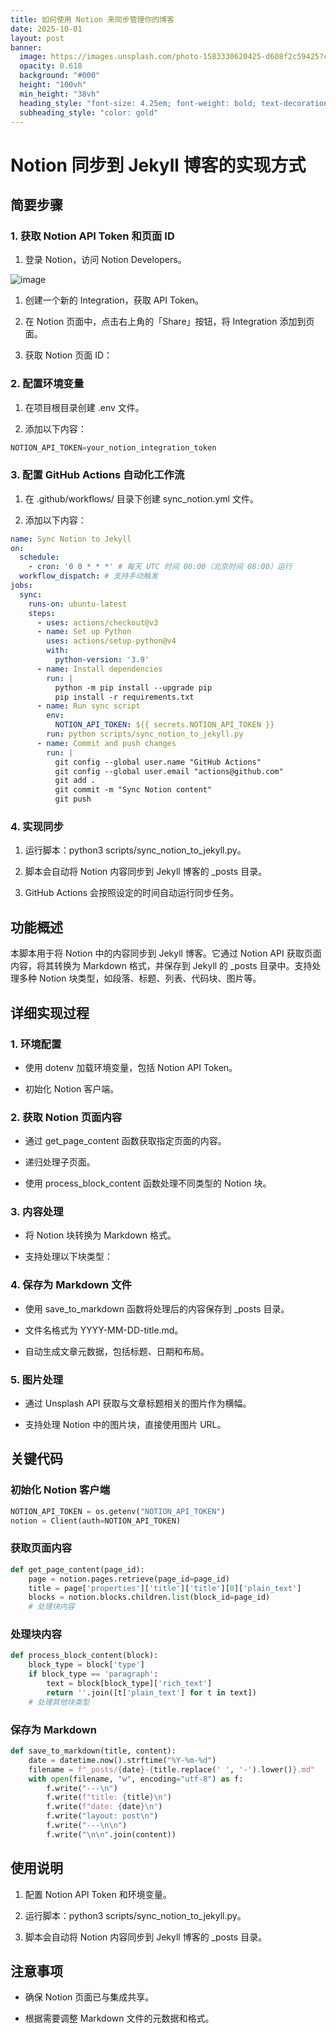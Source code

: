 ```yaml
---
title: 如何使用 Notion 来同步管理你的博客
date: 2025-10-01
layout: post
banner:
  image: https://images.unsplash.com/photo-1583330620425-d608f2c59425?crop=entropy&cs=tinysrgb&fit=max&fm=jpg&ixid=M3w2OTIwMzJ8MHwxfHJhbmRvbXx8fHx8fHx8fDE3NTkyODgzNDl8&ixlib=rb-4.1.0&q=80&w=1080
  opacity: 0.618
  background: "#000"
  height: "100vh"
  min_height: "38vh"
  heading_style: "font-size: 4.25em; font-weight: bold; text-decoration: underline"
  subheading_style: "color: gold"
---
```


# Notion 同步到 Jekyll 博客的实现方式

## 简要步骤

### 1. 获取 Notion API Token 和页面 ID

1. 登录 Notion，访问 Notion Developers。

![image](https://prod-files-secure.s3.us-west-2.amazonaws.com/a7a0cc5a-89b9-4cda-8686-1fba0ca52f40/d19c1afe-dea5-4312-9333-786b0ba83054/image.png?X-Amz-Algorithm=AWS4-HMAC-SHA256&X-Amz-Content-Sha256=UNSIGNED-PAYLOAD&X-Amz-Credential=ASIAZI2LB4663BE6QDVC%2F20251001%2Fus-west-2%2Fs3%2Faws4_request&X-Amz-Date=20251001T031228Z&X-Amz-Expires=3600&X-Amz-Security-Token=IQoJb3JpZ2luX2VjEHIaCXVzLXdlc3QtMiJHMEUCIQDM5NtxGJmN%2BnQkEgmCPixspA7sC3Q74leC38a9nv9ASAIgZeLwp9aItYLL3etv38Qbg4wcSQUSDZ%2FXwbJvo5GvcDYqiAQI%2B%2F%2F%2F%2F%2F%2F%2F%2F%2F%2F%2FARAAGgw2Mzc0MjMxODM4MDUiDLIJtMUXYaQe9Q4dESrcA2XAK3SJwDvFvT7D3tQQ2z%2BmuMbLj1HxBF%2BmGIsJMUdpDL0wFFEePqc9gXCwKZbUFaa7UluKonYn59UiaPpG9Td7M57%2B3FGQqsji%2FPhoiRoGU4n8npWu6Sl27PsC2sVPnQBFnCldJytvz2NQzDgtjrukWCLD8ViFZlrjK2wUoDVmQ2KaNBqPAWwiY0HWD9eDNomtFMOAVMosR1S5xmzUIvaFvfDrguA%2BkWpOzwNPOsz5NVc%2BAa4pTMqWWhXB0%2BZg7bcccuN7YwZf2m9SsQw63%2BiEFX7l0ZK5GECIIQITArj4RZpjn2isIHo9MfyYC%2FS5NIxw6YrvsK1bvp0fjYNSgmtUbvC8%2Brd5VCBlZ6%2BtdHrUQZqvp7Oxp4mgu4cKpmxNbuwM21CSYtQ%2FrYERa1bNGCxUoi6jUnIBQjoffp84BrlArdhxd3pHB%2FFjxPC2UWr1lYFQgS07LE6UaikXFyxcJ%2BcrFmESvq7kKMTf8lU8fJnI6n2fDA5cl9A2fL3Bn23aHZ%2BfzuNr0ZUv5P0tCCUX7iMW4Y5%2BxcE3D2l8TlsKbMW8oUaJCxLM3hmMuiOafgZ9hIFDfc4aWeFRLDGrMeof3c2rY4JqLbxaCdYEoNhwOIR5ZJIGAA%2BoyZpLLtQsMO2I8sYGOqUB022Tz9nrWrg5kTqzr78ZvtcS8Z0Qc%2BTLqkrFygfnKElP6QdtoaHRbxgSGOdNKmUIHv2KD50kFyg7m8JnXXKK%2BrWXpPDvY2ZhiVdKu4PBl4NlBCKCiT9OOzH10XlyY5JDHC%2BDoLVt%2B9DAwWSLAg9V0kg7eu33UOowTa5Qn1O7CpJ9ckng1s8lD%2FO8j%2FuHTbOron5OCtz7xfXB9TaNkzCNlVxxniLa&X-Amz-Signature=9fc2f63e7e5227249ec237b5f6134e32e3102c079f7f39af828147da35fa4dff&X-Amz-SignedHeaders=host&x-amz-checksum-mode=ENABLED&x-id=GetObject)

1. 创建一个新的 Integration，获取 API Token。

1. 在 Notion 页面中，点击右上角的「Share」按钮，将 Integration 添加到页面。

1. 获取 Notion 页面 ID：


### 2. 配置环境变量

1. 在项目根目录创建 .env 文件。

1. 添加以下内容：

```javascript
NOTION_API_TOKEN=your_notion_integration_token
```

### 3. 配置 GitHub Actions 自动化工作流

1. 在 .github/workflows/ 目录下创建 sync_notion.yml 文件。

1. 添加以下内容：

```yaml
name: Sync Notion to Jekyll
on:
  schedule:
    - cron: '0 0 * * *' # 每天 UTC 时间 00:00（北京时间 08:00）运行
  workflow_dispatch: # 支持手动触发
jobs:
  sync:
    runs-on: ubuntu-latest
    steps:
      - uses: actions/checkout@v3
      - name: Set up Python
        uses: actions/setup-python@v4
        with:
          python-version: '3.9'
      - name: Install dependencies
        run: |
          python -m pip install --upgrade pip
          pip install -r requirements.txt
      - name: Run sync script
        env:
          NOTION_API_TOKEN: ${{ secrets.NOTION_API_TOKEN }}
        run: python scripts/sync_notion_to_jekyll.py
      - name: Commit and push changes
        run: |
          git config --global user.name "GitHub Actions"
          git config --global user.email "actions@github.com"
          git add .
          git commit -m "Sync Notion content"
          git push
```

### 4. 实现同步

1. 运行脚本：python3 scripts/sync_notion_to_jekyll.py。

1. 脚本会自动将 Notion 内容同步到 Jekyll 博客的 _posts 目录。

1. GitHub Actions 会按照设定的时间自动运行同步任务。

## 功能概述

本脚本用于将 Notion 中的内容同步到 Jekyll 博客。它通过 Notion API 获取页面内容，将其转换为 Markdown 格式，并保存到 Jekyll 的 _posts 目录中。支持处理多种 Notion 块类型，如段落、标题、列表、代码块、图片等。

## 详细实现过程

### 1. 环境配置

- 使用 dotenv 加载环境变量，包括 Notion API Token。

- 初始化 Notion 客户端。

### 2. 获取 Notion 页面内容

- 通过 get_page_content 函数获取指定页面的内容。

- 递归处理子页面。

- 使用 process_block_content 函数处理不同类型的 Notion 块。

### 3. 内容处理

- 将 Notion 块转换为 Markdown 格式。

- 支持处理以下块类型：


### 4. 保存为 Markdown 文件

- 使用 save_to_markdown 函数将处理后的内容保存到 _posts 目录。

- 文件名格式为 YYYY-MM-DD-title.md。

- 自动生成文章元数据，包括标题、日期和布局。

### 5. 图片处理

- 通过 Unsplash API 获取与文章标题相关的图片作为横幅。

- 支持处理 Notion 中的图片块，直接使用图片 URL。

## 关键代码

### 初始化 Notion 客户端

```python
NOTION_API_TOKEN = os.getenv("NOTION_API_TOKEN")
notion = Client(auth=NOTION_API_TOKEN)
```

### 获取页面内容

```python
def get_page_content(page_id):
    page = notion.pages.retrieve(page_id=page_id)
    title = page['properties']['title']['title'][0]['plain_text']
    blocks = notion.blocks.children.list(block_id=page_id)
    # 处理块内容
```

### 处理块内容

```python
def process_block_content(block):
    block_type = block['type']
    if block_type == 'paragraph':
        text = block[block_type]['rich_text']
        return ''.join([t['plain_text'] for t in text])
    # 处理其他块类型
```

### 保存为 Markdown

```python
def save_to_markdown(title, content):
    date = datetime.now().strftime("%Y-%m-%d")
    filename = f"_posts/{date}-{title.replace(' ', '-').lower()}.md"
    with open(filename, "w", encoding="utf-8") as f:
        f.write("---\n")
        f.write(f"title: {title}\n")
        f.write(f"date: {date}\n")
        f.write("layout: post\n")
        f.write("---\n\n")
        f.write("\n\n".join(content))
```

## 使用说明

1. 配置 Notion API Token 和环境变量。

1. 运行脚本：python3 scripts/sync_notion_to_jekyll.py。

1. 脚本会自动将 Notion 内容同步到 Jekyll 博客的 _posts 目录。

## 注意事项

- 确保 Notion 页面已与集成共享。

- 根据需要调整 Markdown 文件的元数据和格式。